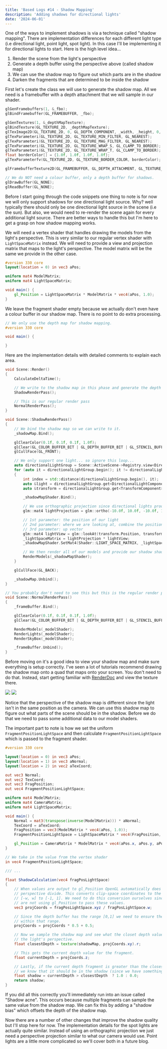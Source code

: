 ```yaml
---
title: 'Based Logs #14 - Shadow Mapping'
description: 'Adding shadows for directional lights'
date: '2024-06-01'
---
```


One of the ways to implement shadows is via a technique called "shadow mapping". There are implementation differences for each different light type (i.e directional light, point light, spot light). In this case I'll be implementing it for directional lights to start. Here is the high level idea...

1. Render the scene from the light's perspective
2. Generate a depth buffer using the perspective above (called shadow map)
3. We can use the shadow map to figure out which parts are in the shadow
4. Darken the fragments that are determined to be inside the shadow

First let's create the class we will use to generate the shadow map. All we need is a framebuffer with a depth attachment that we will sample in our shader.

```cpp
glGenFramebuffers(1, &_fbo);
glBindFramebuffer(GL_FRAMEBUFFER, _fbo);

glGenTextures(1, &_depthMapTexture);
glBindTexture(GL_TEXTURE_2D, _depthMapTexture);
glTexImage2D(GL_TEXTURE_2D, 0, GL_DEPTH_COMPONENT, _width, _height, 0, GL_DEPTH_COMPONENT, GL_FLOAT, NULL);
glTexParameteri(GL_TEXTURE_2D, GL_TEXTURE_MIN_FILTER, GL_NEAREST);
glTexParameteri(GL_TEXTURE_2D, GL_TEXTURE_MAG_FILTER, GL_NEAREST);
glTexParameteri(GL_TEXTURE_2D, GL_TEXTURE_WRAP_S, GL_CLAMP_TO_BORDER);
glTexParameteri(GL_TEXTURE_2D, GL_TEXTURE_WRAP_T, GL_CLAMP_TO_BORDER);
float borderColor[] = {1.0f, 1.0f, 1.0f, 1.0f};
glTexParameterfv(GL_TEXTURE_2D, GL_TEXTURE_BORDER_COLOR, borderColor);

glFramebufferTexture2D(GL_FRAMEBUFFER, GL_DEPTH_ATTACHMENT, GL_TEXTURE_2D, _depthMapTexture, 0);

// We do NOT need a colour buffer, only a depth buffer for shadows.
glDrawBuffer(GL_NONE);
glReadBuffer(GL_NONE);
```

Before I start going through the code snippets one thing to note is for now we will only support shadows for one directional light source. Why? well typically there should only be one directional light source in the scene (i.e the sun). But also, we would need to re-render the scene again for every additional light source. There are better ways to handle this but I'm here to get a grasp on how shadow mapping works.

We will need a vertex shader that handles drawing the models from the light's perspective. This is very similar to our regular vertex shader with `LightSpaceMatrix` instead. We will need to provide a view and projection matrix that maps to the light's perspective. The model matrix will be the same we provide in the other case.

```glsl
#version 330 core
layout(location = 0) in vec3 aPos;

uniform mat4 ModelMatrix;
uniform mat4 LightSpaceMatrix;

void main() {
    gl_Position = LightSpaceMatrix * ModelMatrix * vec4(aPos, 1.0);
}

```

We leave the fragment shader empty because we actually don't even have a colour buffer in our shadow map. There is no point to do extra processing.

```glsl
// We only use the depth map for shadow mapping.
#version 330 core

void main() {

}
```

Here are the implementation details with detailed comments to explain each area.

```cpp
void Scene::Render()
{
    CalculateDeltaTime();

    // We write to the shadow map in this phase and generate the depth texture
    ShadowRenderPass();

    // This is our regular render pass
    NormalRenderPass();
}
```

```cpp
void Scene::ShadowRenderPass()
{
    // We bind the shadow map so we can write to it.
    _shadowMap.Bind();

    glClearColor(0.1f, 0.1f, 0.1f, 1.0f);
    glClear(GL_COLOR_BUFFER_BIT | GL_DEPTH_BUFFER_BIT | GL_STENCIL_BUFFER_BIT);
    glCullFace(GL_FRONT);

    // We only support one light... so ignore this loop...
    auto directionalLightGroup = Scene::ActiveScene->Registry.view<DirectionalLightComponent, TransformComponent>();
    for (auto it = directionalLightGroup.begin(); it != directionalLightGroup.end(); ++it)
    {
        int index = std::distance(directionalLightGroup.begin(), it);
        auto &light = directionalLightGroup.get<DirectionalLightComponent>(*it);
        auto &transform = directionalLightGroup.get<TransformComponent>(*it);

        _shadowMapShader.Bind();

        // We use orthographic projection since directional lights produce light from the exact same angle.
        glm::mat4 lightProjection = glm::ortho(-10.0f, 10.0f, -10.0f, 10.0f, 0.1f, 10.0f);

        // 1st parameter: the position of our light
        // 2nd parameter: where we are looking at, combine the position and the direction of the light
        // 3rd parameter: up vector
        glm::mat4 lightView = glm::lookAt(transform.Position, transform.Position + transform.GetDirection(), glm::vec3(0.0, 1.0, 0.0));
        _lightSpaceMatrix = lightProjection * lightView;
        _shadowMapShader.SetMat4(Shader::LIGHT_SPACE_MATRIX, _lightSpaceMatrix);

        // We then render all of our models and provide our shadow shader.
        RenderModels(_shadowMapShader);
    }

    glCullFace(GL_BACK);

    _shadowMap.Unbind();
}
```

```cpp
// You probably don't need to see this but this is the regular render pass.
void Scene::NormalRenderPass()
{
    _frameBuffer.Bind();

    glClearColor(0.1f, 0.1f, 0.1f, 1.0f);
    glClear(GL_COLOR_BUFFER_BIT | GL_DEPTH_BUFFER_BIT | GL_STENCIL_BUFFER_BIT);

    RenderModels(_modelShader);
    RenderLights(_modelShader);
    RenderSkyBox(_modelShader);

    _frameBuffer.Unbind();
}
```

Before moving on it's a good idea to view your shadow map and make sure everything is setup correctly. I've seen a lot of tutorials recommend drawing the shadow map onto a quad that maps onto your screen. You don't need to do that. Instead, start getting familiar with [RenderDoc](https://matek.dev/blog/basedlogs-7/) and view the texture there.

<Img src="regular.jpg" />

<Img src="shadowmap.jpg" />

Notice that the perspective of the shadow map is different since the light isn't in the same position as the camera. We can use this shadow map to figure out what parts of the scene should be in the shadow. Before we do that we need to pass some additional data to our model shaders.

The important part to note is how we set the uniform `FragmentPositionLightSpace` and then calculate `FragmentPositionLightSpace` which is passed to the fragment shader.

```glsl
#version 330 core

layout(location = 0) in vec3 aPos;
layout(location = 1) in vec3 aNormal;
layout(location = 2) in vec2 aTexCoord;

out vec3 Normal;
out vec2 TexCoord;
out vec3 FragPosition;
out vec4 FragmentPositionLightSpace;

uniform mat4 ModelMatrix;
uniform mat4 CameraMatrix;
uniform mat4 LightSpaceMatrix;

void main() {
    Normal = mat3(transpose(inverse(ModelMatrix))) * aNormal;
    TexCoord = aTexCoord;
    FragPosition = vec3(ModelMatrix * vec4(aPos, 1.0));
    FragmentPositionLightSpace = LightSpaceMatrix * vec4(FragPosition, 1.0);

    gl_Position = CameraMatrix * ModelMatrix * vec4(aPos.x, aPos.y, aPos.z, 1.0);
}
```

```glsl
// We take in the value from the vertex shader
in vec4 FragmentPositionLightSpace;

/// ...

float ShadowCalculation(vec4 fragPosLightSpace)
{
    // When values are output to gl_Position OpenGL automatically does a
    // perspective divide. This converts clip-space coordinates to the range
    // [-w, w] to [-1, 1]. We need to do this conversion ourselves since we
    // are not using gl_Position to pass these values.
    vec3 projCoords = fragPosLightSpace.xyz / fragPosLightSpace.w;

    // Since the depth buffer has the range [0,1] we need to ensure they are
    // within that range.
    projCoords = projCoords * 0.5 + 0.5;

    // Now we sample the shadow map and see what the closet depth value is from
    // the light's perspective.
    float closestDepth = texture(shadowMap, projCoords.xy).r;

    // This gets the current depth value for the fragment.
    float currentDepth = projCoords.z;

    // Lastly, if the current depth fragment is greater than the closestDepth, then
    // we know that it should be in the shadow (since we have something infront).
    float shadow = currentDepth > closestDepth  ? 1.0 : 0.0;
    return shadow;
}
```

If you did all this correctly you'll immediately run into an issue called "Shadow acne". This occurs because multiple fragments can sample the same value from the shadow map. We can fix this by adding a "shadow bias" which offsets the depth of the shadow map.

Now there are a number of other changes that improve the shadow quality but I'll stop here for now. The implementation details for the spot lights are actually quite similar. Instead of using an orthographic projection we just need a perspective projection similar to what our camera would use. Point lights are a little more complicated so we'll cover both in a future blog.

<Spotify src="track/3ozivYJGJGq6TSzdy8m64X?si=7a53a43dc07d4ee0" />
